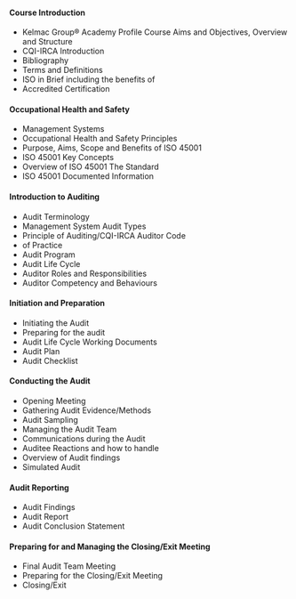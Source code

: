 #### Course Introduction

- Kelmac Group® Academy Profile Course Aims and Objectives, Overview and Structure
- CQI-IRCA Introduction
- Bibliography
- Terms and Definitions
- ISO in Brief including the benefits of
- Accredited Certification

#### Occupational Health and Safety

- Management Systems
- Occupational Health and Safety Principles
- Purpose, Aims, Scope and Benefits of ISO 45001
- ISO 45001 Key Concepts
- Overview of ISO 45001 The Standard
- ISO 45001 Documented Information

#### Introduction to Auditing

- Audit Terminology
- Management System Audit Types
- Principle of Auditing/CQI-IRCA Auditor Code
- of Practice
- Audit Program
- Audit Life Cycle
- Auditor Roles and Responsibilities
- Auditor Competency and Behaviours

#### Initiation and Preparation

- Initiating the Audit
- Preparing for the audit
- Audit Life Cycle Working Documents
- Audit Plan
- Audit Checklist

#### Conducting the Audit

- Opening Meeting
- Gathering Audit Evidence/Methods
- Audit Sampling
- Managing the Audit Team
- Communications during the Audit
- Auditee Reactions and how to handle
- Overview of Audit findings
- Simulated Audit

#### Audit Reporting

- Audit Findings
- Audit Report
- Audit Conclusion Statement

#### Preparing for and Managing the Closing/Exit Meeting

- Final Audit Team Meeting
- Preparing for the Closing/Exit Meeting
- Closing/Exit
